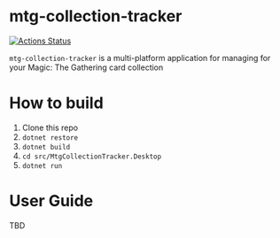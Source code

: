 # mtg-collection-tracker

[![Actions Status](https://github.com/jumpinjackie/mtg-collection-tracker/workflows/.NET/badge.svg)](https://github.com/jumpinjackie/mtg-collection-tracker/actions)

`mtg-collection-tracker` is a multi-platform application for managing for your Magic: The Gathering card collection

# How to build

 1. Clone this repo
 2. `dotnet restore`
 3. `dotnet build`
 4. `cd src/MtgCollectionTracker.Desktop`
 5. `dotnet run`

# User Guide

TBD